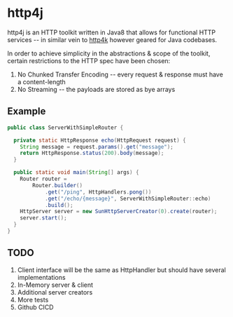 # http4j

http4j is an HTTP toolkit written in Java8 that allows for functional HTTP services -- in similar vein to [http4k](https://github.com/http4k/http4k) however geared for Java codebases.

In order to achieve simplicity in the abstractions & scope of the toolkit, certain restrictions to the HTTP spec have been chosen:
1. No Chunked Transfer Encoding -- every request & response must have a content-length
2. No Streaming -- the payloads are stored as bye arrays

## Example

```java
public class ServerWithSimpleRouter {

  private static HttpResponse echo(HttpRequest request) {
    String message = request.params().get("message");
    return HttpResponse.status(200).body(message);
  }

  public static void main(String[] args) {
    Router router =
        Router.builder()
            .get("/ping", HttpHandlers.pong())
            .get("/echo/{message}", ServerWithSimpleRouter::echo)
            .build();
    HttpServer server = new SunHttpServerCreator(0).create(router);
    server.start();
  }
}
```
## TODO
1. Client interface will be the same as HttpHandler but should have several implementations
2. In-Memory server & client
3. Additional server creators
4. More tests
5. Github CICD
